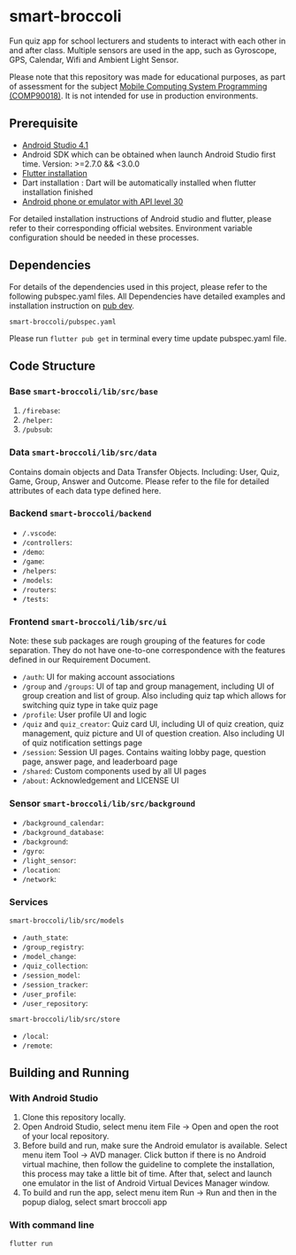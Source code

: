 # smart-broccoli

Fun quiz app for school lecturers and students to interact with each other in and after class. Multiple sensors are used in the app, such as Gyroscope, GPS, Calendar, Wifi and Ambient Light Sensor. 

Please note that this repository was made for educational purposes, as part of assessment for the subject [Mobile Computing System Programming (COMP90018)](https://handbook.unimelb.edu.au/2020/subjects/comp90018). It is not intended for use in production environments.

## Prerequisite
* [Android Studio 4.1](https://developer.android.com/studio)
* Android SDK which can be obtained when launch Android Studio first time. Version: >=2.7.0 && <3.0.0
* [Flutter installation](https://flutter.dev/docs/get-started/install)
* Dart installation : Dart will be automatically installed when flutter installation finished
* [Android phone or emulator with API level 30](https://developer.android.com/studio/run/managing-avds)

For detailed installation instructions of Android studio and flutter, please refer to their corresponding official websites. Environment variable configuration should be needed in these processes.

## Dependencies
For details of the dependencies used in this project, please refer to the following pubspec.yaml files. All Dependencies have detailed examples and installation instruction on [pub dev](https://pub.dev).

```
smart-broccoli/pubspec.yaml
```

Please run ```flutter pub get``` in terminal every time update pubspec.yaml file. 

## Code Structure
### Base ```smart-broccoli/lib/src/base```
1. ```/firebase```: 
2. ```/helper```: 
3. ```/pubsub```: 

### Data ```smart-broccoli/lib/src/data```
Contains domain objects and Data Transfer Objects. Including: User, Quiz, Game, Group, Answer and Outcome. Please refer to the file for detailed attributes of each data type defined here.

### Backend ```smart-broccoli/backend```
* ```/.vscode```: 
* ```/controllers```: 
* ```/demo```: 
* ```/game```: 
* ```/helpers```: 
* ```/models```:
* ```/routers```: 
* ```/tests```: 

### Frontend ```smart-broccoli/lib/src/ui```
Note: these sub packages are rough grouping of the features for code separation. They do not have one-to-one correspondence with the features defined in our Requirement Document.

* ```/auth```: UI for making account associations
* ```/group``` and ```/groups```: UI of tap and group management, including UI of group creation and list of group. Also including quiz tap which allows for switching quiz type in take quiz page
* ```/profile```:  User profile UI and logic 
* ```/quiz``` and ```quiz_creator```: Quiz card UI, including UI of quiz creation, quiz management, quiz picture and UI of question creation. Also including UI of quiz notification settings page
* ```/session```: Session UI pages. Contains waiting lobby page, question page, answer page, and leaderboard page
* ```/shared```: Custom components used by all UI pages
* ```/about```: Acknowledgement and LICENSE UI

### Sensor ```smart-broccoli/lib/src/background```
* ```/background_calendar```: 
* ```/background_database```: 
* ```/background```: 
* ```/gyro```: 
* ```/light_sensor```: 
* ```/location```:
* ```/network```: 

### Services 
```
smart-broccoli/lib/src/models
```
* ```/auth_state```: 
* ```/group_registry```: 
* ```/model_change```: 
* ```/quiz_collection```: 
* ```/session_model```: 
* ```/session_tracker```:
* ```/user_profile```: 
* ```/user_repository```: 

```
smart-broccoli/lib/src/store
```
* ```/local```: 
* ```/remote```: 

## Building and Running
### With Android Studio
1. Clone this repository locally.
2. Open Android Studio, select menu item File -> Open and open the root of your local repository.
3. Before build and run, make sure the Android emulator is available. Select menu item Tool -> AVD manager. Click <create virtual device> button if there is no Android virtual machine, then follow the guideline to complete the installation, this process may take a little bit of time. After that, select and launch one emulator in the list of Android Virtual Devices Manager window. 
4. To build and run the app, select menu item Run -> Run and then in the popup dialog, select smart broccoli app

### With command line

```
flutter run
```

